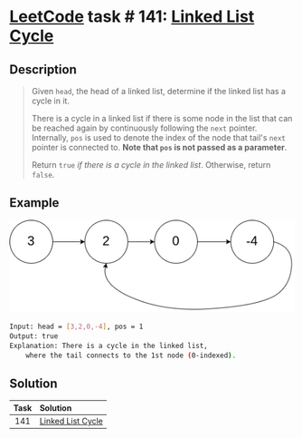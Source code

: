 # [LeetCode][leetcode] task # 141: [Linked List Cycle][task]

Description
-----------

> Given `head`, the head of a linked list,
> determine if the linked list has a cycle in it.
> 
> There is a cycle in a linked list if there is some node in the list
> that can be reached again by continuously following the `next` pointer.
> Internally, `pos` is used to denote the index of the node
> that tail's `next` pointer is connected to.
> **Note that `pos` is not passed as a parameter**.
> 
> Return `true` _if there is a cycle in the linked list_.
> Otherwise, return `false`.

Example
-------

![list.png](image/list.png)

```sh
Input: head = [3,2,0,-4], pos = 1
Output: true
Explanation: There is a cycle in the linked list,
    where the tail connects to the 1st node (0-indexed).
```

Solution
--------

| Task | Solution                      |
|:----:|:------------------------------|
| 141  | [Linked List Cycle][solution] |


[leetcode]: <http://leetcode.com/>
[task]: <https://leetcode.com/problems/linked-list-cycle/>
[solution]: <https://github.com/wellaxis/witalis-jkit/blob/main/module/tasks/src/main/java/com/witalis/jkit/tasks/core/task/leetcode/h2/p141/option/Practice.java>
